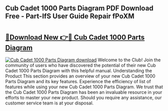 ## Cub Cadet 1000 Parts Diagram PDF Download Free - Part-IfS User Guide Repair fPoXM

# <h2><a href="http://dfpgvk.blite.top/?on=Cub+Cadet+1000+Parts+Diagram">🔗Download New 👉🔴 Cub Cadet 1000 Parts Diagram</a></h2>

[![Cub Cadet 1000 Parts Diagram download](https://i.imgur.com/lujVjoI.png)](http://dfpgvk.blite.top/?on=Cub+Cadet+1000+Parts+Diagram)
Welcome to the Club! Join the community of users who have discovered the potential of their new Cub Cadet 1000 Parts Diagram with this helpful manual. Understanding the Product This section provides an overview of your new Cub Cadet 1000 Parts Diagram and its key features. Experience the efficiency of list of features while using your new Cub Cadet 1000 Parts Diagram. We trust that the Cub Cadet 1000 Parts Diagram has been an invaluable resource in your efforts to master your new product. Should you require any assistance, our customer service team is at your disposal.
